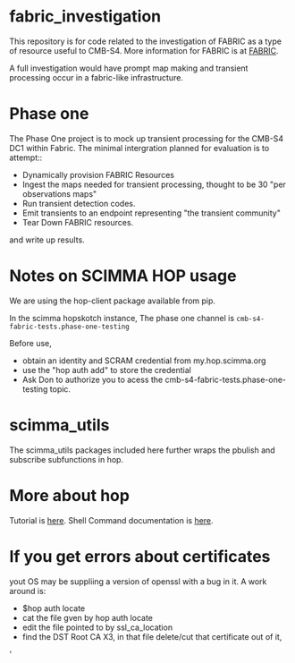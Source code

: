 # fabric_investigation
This repository is for code related to the investigation of FABRIC as a type  of resource useful to CMB-S4.
More information for FABRIC is at [FABRIC](https://fabric-testbed.net).

A full investigation would have prompt map making and transient processing occur in a fabric-like
infrastructure.

Phase one 
=========

The Phase One project is to mock up transient processing for the CMB-S4 DC1 within Fabric. The minimal intergration
planned for evaluation is to attempt::

- Dynamically provision FABRIC Resources
- Ingest the maps needed for transient processing, thought to be 30 "per observations maps"
- Run transient detection codes.
- Emit transients to an endpoint representing "the transient community" 
- Tear Down FABRIC resources.

and write up results.

Notes on SCIMMA HOP usage 
==========================

We are using the hop-client package available from pip.

In the scimma hopskotch instance, The phase one channel is
`cmb-s4-fabric-tests.phase-one-testing`

Before use,                                                                                                                                                            
   - obtain an identity and SCRAM credential from my.hop.scimma.org                                                                                                   
   - use the "hop auth add" to store the credential                                                                                                                    
   - Ask Don to authorize you to acess the cmb-s4-fabric-tests.phase-one-testing topic. 

scimma_utils
============

The scimma_utils packages included here further wraps the pbulish and subscribe subfunctions in hop.



More about hop
=============
Tutorial is [here](https://github.com/scimma/hop-client/wiki/Tutorial%3A-using-hop-client-with-the-SCiMMA-Hopskotch-server).
Shell Command documentation is [here](https://hop-client.readthedocs.io/en/latest/user/commands.html).

If you get errors about certificates
====================================
yout OS may be suppliing a version of openssl with a bug in it.
A work around is:
- $hop auth locate
- cat the file gven by hop auth locate
- edit the file pointed to by ssl_ca_location
- find the DST Root CA X3, in that file delete/cut that certificate out of it,

'
